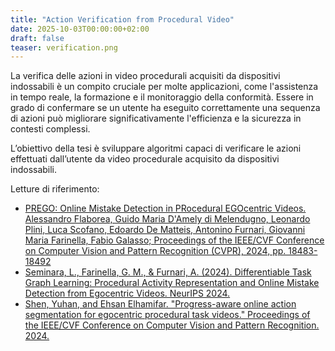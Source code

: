 ```yaml
---
title: "Action Verification from Procedural Video"
date: 2025-10-03T00:00:00+02:00
draft: false
teaser: verification.png
---
```


La verifica delle azioni in video procedurali acquisiti da dispositivi indossabili è un compito cruciale per molte applicazioni, come l'assistenza in tempo reale, la formazione e il monitoraggio della conformità. Essere in grado di confermare se un utente ha eseguito correttamente una sequenza di azioni può migliorare significativamente l'efficienza e la sicurezza in contesti complessi.

L’obiettivo della tesi è sviluppare algoritmi capaci di verificare le azioni effettuati dall’utente da video procedurale acquisito da dispositivi indossabili.

Letture di riferimento:
* [PREGO: Online Mistake Detection in PRocedural EGOcentric Videos. Alessandro Flaborea, Guido Maria D'Amely di Melendugno, Leonardo Plini, Luca Scofano, Edoardo De Matteis, Antonino Furnari, Giovanni Maria Farinella, Fabio Galasso; Proceedings of the IEEE/CVF Conference on Computer Vision and Pattern Recognition (CVPR), 2024, pp. 18483-18492](https://openaccess.thecvf.com/content/CVPR2024/papers/Flaborea_PREGO_Online_Mistake_Detection_in_PRocedural_EGOcentric_Videos_CVPR_2024_paper.pdf)
* [Seminara, L., Farinella, G. M., & Furnari, A. (2024). Differentiable Task Graph Learning: Procedural Activity Representation and Online Mistake Detection from Egocentric Videos. NeurIPS 2024.](https://arxiv.org/pdf/2406.01486)
* [Shen, Yuhan, and Ehsan Elhamifar. "Progress-aware online action segmentation for egocentric procedural task videos." Proceedings of the IEEE/CVF Conference on Computer Vision and Pattern Recognition. 2024.](https://openaccess.thecvf.com/content/CVPR2024/papers/Shen_Progress-Aware_Online_Action_Segmentation_for_Egocentric_Procedural_Task_Videos_CVPR_2024_paper.pdf)
